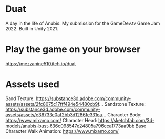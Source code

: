 # Duat
A day in the life of Anubis.
My submission for the GameDev.tv Game Jam 2022.
Built in Unity 2021.

##

# Play the game on your browser
https://mezzanine510.itch.io/duat

##

# Assets used
Sand Texture:  https://substance3d.adobe.com/community-assets/assets/2fc8075c17fff494e54480cb9f...
Sandstone Texture:  https://substance3d.adobe.com/community-assets/assets/e36733c0af2bb3d1286fe331ca...
Character Body: https://www.mixamo.com/
Character Head: https://sketchfab.com/3d-models/anubis-bust-636c098547e24805a796cca1773aa9bb
Base Character Walk Animation: https://www.mixamo.com/
